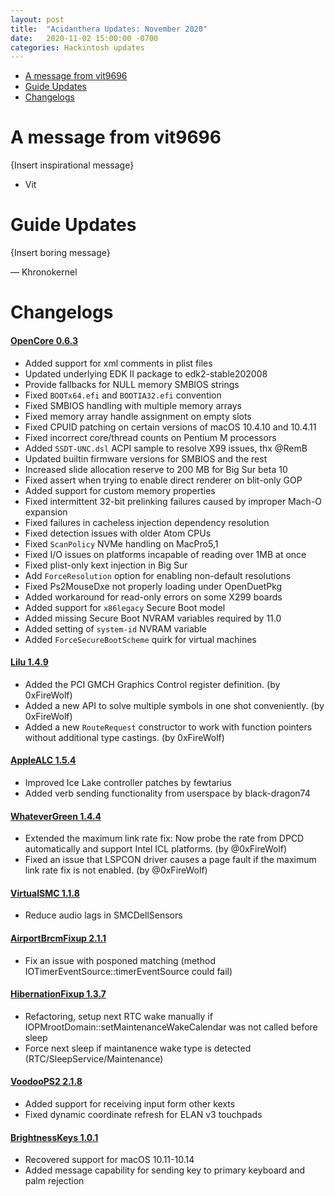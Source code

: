 ```yaml
---
layout: post
title:  "Acidanthera Updates: November 2020"
date:   2020-11-02 15:00:00 -0700
categories: Hackintosh updates
---
```


* [A message from vit9696](#a-message-from-vit9696)
* [Guide Updates](#guide-updates)
* [Changelogs](#changelogs)

# A message from vit9696

{Insert inspirational message}

- Vit

# Guide Updates

{Insert boring message}

— Khronokernel

# Changelogs

#### [OpenCore 0.6.3](https://github.com/acidanthera/OpenCorePkg/releases)

- Added support for xml comments in plist files
- Updated underlying EDK II package to edk2-stable202008
- Provide fallbacks for NULL memory SMBIOS strings
- Fixed `BOOTx64.efi` and `BOOTIA32.efi` convention
- Fixed SMBIOS handling with multiple memory arrays
- Fixed memory array handle assignment on empty slots
- Fixed CPUID patching on certain versions of macOS 10.4.10 and 10.4.11
- Fixed incorrect core/thread counts on Pentium M processors
- Added `SSDT-UNC.dsl` ACPI sample to resolve X99 issues, thx @RemB
- Updated builtin firmware versions for SMBIOS and the rest
- Increased slide allocation reserve to 200 MB for Big Sur beta 10
- Fixed assert when trying to enable direct renderer on blit-only GOP
- Added support for custom memory properties
- Fixed intermittent 32-bit prelinking failures caused by improper Mach-O expansion
- Fixed failures in cacheless injection dependency resolution
- Fixed detection issues with older Atom CPUs
- Fixed `ScanPolicy` NVMe handling on MacPro5,1
- Fixed I/O issues on platforms incapable of reading over 1MB at once
- Fixed plist-only kext injection in Big Sur
- Add `ForceResolution` option for enabling non-default resolutions
- Fixed Ps2MouseDxe not properly loading under OpenDuetPkg
- Added workaround for read-only errors on some X299 boards
- Added support for `x86legacy` Secure Boot model
- Added missing Secure Boot NVRAM variables required by 11.0
- Added setting of `system-id` NVRAM variable
- Added `ForceSecureBootScheme` quirk for virtual machines

#### [Lilu 1.4.9](https://github.com/acidanthera/Lilu/releases)

- Added the PCI GMCH Graphics Control register definition. (by 0xFireWolf)
- Added a new API to solve multiple symbols in one shot conveniently. (by 0xFireWolf)
- Added a new `RouteRequest` constructor to work with function pointers without additional type castings. (by 0xFireWolf)

#### [AppleALC 1.5.4](https://github.com/acidanthera/AppleALC/releases)

- Improved Ice Lake controller patches by fewtarius
- Added verb sending functionality from userspace by black-dragon74

#### [WhateverGreen 1.4.4](https://github.com/acidanthera/WhateverGreen/releases)

- Extended the maximum link rate fix: Now probe the rate from DPCD automatically and support Intel ICL platforms. (by @0xFireWolf)
- Fixed an issue that LSPCON driver causes a page fault if the maximum link rate fix is not enabled. (by @0xFireWolf)

#### [VirtualSMC 1.1.8](https://github.com/acidanthera/VirtualSMC/releases)

- Reduce audio lags in SMCDellSensors
 
#### [AirportBrcmFixup 2.1.1](https://github.com/acidanthera/AirportBrcmFixup/releases)

- Fix an issue with posponed matching (method IOTimerEventSource::timerEventSource could fail)

#### [HibernationFixup 1.3.7](https://github.com/acidanthera/HibernationFixup/releases)

- Refactoring, setup next RTC wake manually if IOPMrootDomain::setMaintenanceWakeCalendar was not called before sleep
- Force next sleep if maintanence wake type is detected (RTC/SleepService/Maintenance)

#### [VoodooPS2 2.1.8](https://github.com/acidanthera/VoodooPS2/releases)

- Added support for receiving input form other kexts
- Fixed dynamic coordinate refresh for ELAN v3 touchpads

#### [BrightnessKeys 1.0.1](https://github.com/acidanthera/BrightnessKeys/releases)

- Recovered support for macOS 10.11-10.14
- Added message capability for sending key to primary keyboard and palm rejection
